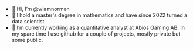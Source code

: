 - 👋 Hi, I’m @wlamnorman
- 👀 I hold a master's degree in mathematics and have since 2022 turned a data scientist. 
- 🌱 I’m currently working as a quantitative analyst at Abios Gaming AB. In my spare time I use github for a couple of projects, mostly private but some public.

<!---
wlamnorman/wlamnorman is a ✨ special ✨ repository because its `README.md` (this file) appears on your GitHub profile.
You can click the Preview link to take a look at your changes.
--->
